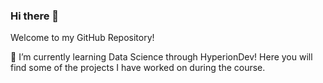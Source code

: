 ### Hi there 👋
Welcome to my GitHub Repository!

🌱 I’m currently learning Data Science through HyperionDev!
Here you will find some of the projects I have worked on during the course.
